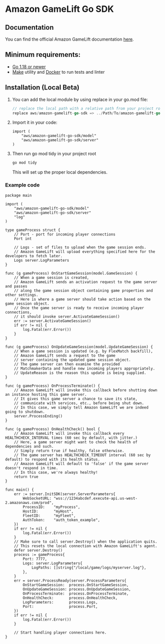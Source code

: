 # Amazon GameLift Go SDK

## Documentation
You can find the official Amazon GameLift documentation [here](https://aws.amazon.com/documentation/gamelift/).

## Minimum requirements:
 * [Go 1.18 or newer](https://golang.org/dl/)
 * [Make](https://www.gnu.org/software/make/) utility and [Docker](https://www.docker.com/) to run tests and linter

## Installation (Local Beta)
 1. You can add the local module by using replace in your go.mod file:
    ```go
    // replace the local path with a relative path from your project root to where you unpacked the SDK 
    replace aws/amazon-gamelift-go-sdk => ../Path/To/amazon-gamelift-go-sdk
    ```
 2. Import it in your code:
	```golang
    import (
	    "aws/amazon-gamelift-go-sdk/model"
	    "aws/amazon-gamelift-go-sdk/server"
    )
    ```
 3. Then run go mod tidy in your project root
    ```sh
    go mod tidy
    ```
    This will set up the proper local dependencies.

### Example code
```golang
package main

import (
	"aws/amazon-gamelift-go-sdk/model"
	"aws/amazon-gamelift-go-sdk/server"
	"log"
)

type gameProcess struct {
	// Port - port for incoming player connections
	Port int

	// Logs - set of files to upload when the game session ends.
	// Amazon GameLift will upload everything specified here for the developers to fetch later.
	Logs server.LogParameters
}

func (g gameProcess) OnStartGameSession(model.GameSession) {
	// When a game session is created,
	// Amazon GameLift sends an activation request to the game server and passes
	// along the game session object containing game properties and other settings.
	// Here is where a game server should take action based on the game session object.
	// Once the game server is ready to receive incoming player connections,
	// it should invoke server.ActivateGameSession()
	err := server.ActivateGameSession()
	if err != nil {
		log.Fatal(err.Error())
	}
}

func (g gameProcess) OnUpdateGameSession(model.UpdateGameSession) {
	// When a game session is updated (e.g. by FlexMatch backfill),
	// Amazon GameLift sends a request to the game
	// server containing the updated game session object.
	// The game server can then examine the provided
	// MatchmakerData and handle new incoming players appropriately.
	// UpdateReason is the reason this update is being supplied.
}

func (g gameProcess) OnProcessTerminate() {
	// Amazon GameLift will invoke this callback before shutting down an instance hosting this game server.
	// It gives this game server a chance to save its state,
	// communicate with services, etc., before being shut down.
	// In this case, we simply tell Amazon GameLift we are indeed going to shutdown.
	server.ProcessEnding()
}

func (g gameProcess) OnHealthCheck() bool {
	// Amazon GameLift will invoke this callback every HEALTHCHECK_INTERVAL times (60 sec by default, with jitter.)
	// Here, a game server might want to check the health of dependencies and such.
	// Simply return true if healthy, false otherwise.
	// The game server has HEALTHCHECK_TIMEOUT interval (60 sec by default) to respond with its health status.
	// Amazon GameLift will default to 'false' if the game server doesn't respond in time.
	// In this case, we're always healthy!
	return true
}

func main() {
	err := server.InitSDK(server.ServerParameters{
		WebSocketURL: "wss://1234abcdef.execute-api.us-west-2.amazonaws.com/prod",
		ProcessID:    "myProcess",
		HostID:       "myHost",
		FleetID:      "myFleet",
		AuthToken:    "auth_token_example",
	})
	if err != nil {
		log.Fatal(err.Error())
	}
	// Make sure to call server.Destroy() when the application quits.
	// This resets the local connection with Amazon GameLift's agent.
	defer server.Destroy()
	process := gameProcess{
		Port: 7777,
		Logs: server.LogParameters{
			LogPaths: []string{"/local/game/logs/myserver.log"},
		},
	}
	err = server.ProcessReady(server.ProcessParameters{
		OnStartGameSession:  process.OnStartGameSession,
		OnUpdateGameSession: process.OnUpdateGameSession,
		OnProcessTerminate:  process.OnProcessTerminate,
		OnHealthCheck:       process.OnHealthCheck,
		LogParameters:       process.Logs,
		Port:                process.Port,
	})
	if err != nil {
		log.Fatal(err.Error())
	}

	// Start handling player connections here.
}
```
